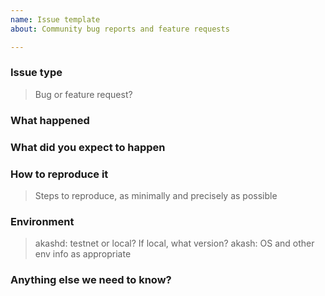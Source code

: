 ```yaml
---
name: Issue template
about: Community bug reports and feature requests

---
```


<!-- This form is for bug reports and feature requests ONLY!

If you're looking for help, run `akash -h`, check testnet documentation at https://github.com/ovrclk/akash/_docs/testnet, or our general documentation at https://github.com/ovrclk/akash/_docs.

If the matter is security related, please DM an admin on our Telegram channel at https://t.me/AkashNW.
-->



### Issue type
> Bug or feature request?

### What happened


### What did you expect to happen


### How to reproduce it
> Steps to reproduce, as minimally and precisely as possible


### Environment
> akashd: testnet or local?  If local, what version?
> akash: OS and other env info as appropriate


### Anything else we need to know?
